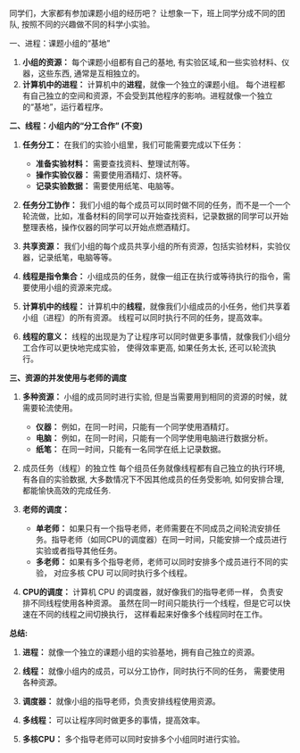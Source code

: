 
同学们，大家都有参加课题小组的经历吧？ 让想象一下，班上同学分成不同的团队, 按照不同的兴趣做不同的科学小实验。

一、进程：课题小组的“基地”

1.  **小组的资源：** 每个课题小组都有自己的基地, 有实验区域,和一些实验材料、仪器，这些东西, 通常是互相独立的。    
2. **计算机中的进程：** 计算机中的**进程**，就像一个独立的课题小组。 每个进程都有自己独立的空间和资源，不会受到其他程序的影响。进程就像一个独立的“基地”，运行着程序。    

**二、线程：小组内的“分工合作” (不变)**

1. **任务分工：** 在我们的实验小组里，我们可能需要完成以下任务：    
    - **准备实验材料：** 需要查找资料、整理试剂等。        
    - **操作实验仪器：** 需要使用酒精灯、烧杯等。        
    - **记录实验数据：** 需要使用纸笔、电脑等。        
2. **任务分工协作：** 我们小组的每个成员可以同时做不同的任务，而不是一个一个轮流做，比如，准备材料的同学可以开始查找资料，记录数据的同学可以开始整理表格，操作仪器的同学可以开始点燃酒精灯。
    
3. **共享资源：** 我们小组的每个成员共享小组的所有资源，包括实验材料，实验仪器，记录纸笔，电脑等等。
    
4. **线程是指令集合：** 小组成员的任务，就像一组正在执行或等待执行的指令，需要使用小组的资源来完成。
    
5. **计算机中的线程：** 计算机中的**线程**，就像我们小组成员的小任务，他们共享着小组（进程）的所有资源。 线程可以同时执行不同的任务，提高效率。
    
6. **线程的意义：** 线程的出现是为了让程序可以同时做更多事情，就像我们小组分工合作可以更快地完成实验， 使得效率更高, 如果任务太长, 还可以轮流执行。
    

**三、资源的并发使用与老师的调度**

1. **多种资源：** 小组的成员同时进行实验, 但是当需要用到相同的资源的时候，就需要轮流使用。    
    - **仪器：** 例如，在同一时间，只能有一个同学使用酒精灯。        
    - **电脑：** 例如，在同一时间，只能有一个同学使用电脑进行数据分析。        
    - **纸笔：** 在同一时间，只能有一名同学在纸上记录数据。        
2. 成员任务（线程）的独立性
     每个组员任务就像线程都有自己独立的执行环境, 有各自的实验数据, 大多数情况下不因其他成员的任务受影响, 如何安排合理, 都能愉快高效的完成任务.
    
3.  **老师的调度：**    
    - **单老师：** 如果只有一个指导老师，老师需要在不同成员之间轮流安排任务。指导老师（如同CPU的调度器）在同一时间，只能安排一个成员进行实验或者指导其他任务。
    - **多老师：** 如果有多个指导老师，老师可以同时安排多个成员进行不同的实验， 对应多核 CPU 可以同时执行多个线程。
        
4.  **CPU的调度：** 计算机 CPU 的调度器，就好像我们的指导老师一样， 负责安排不同线程使用各种资源。 虽然在同一时间只能执行一个线程，但是它可以快速在不同的线程之间切换执行， 这样看起来好像多个线程同时在工作。
    



**总结:**

1. **进程：** 就像一个独立的课题小组的实验基地，拥有自己独立的资源。
    
2. **线程：** 就像小组内的成员，可以分工协作，同时执行不同的任务， 需要使用各种资源。
    
3. **调度器：** 就像小组的指导老师，负责安排线程使用资源。
    
4. **多线程：** 可以让程序同时做更多的事情，提高效率。
    
5. **多核CPU：** 多个指导老师可以同时安排多个小组同时进行实验。